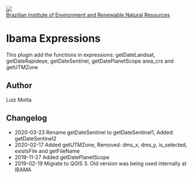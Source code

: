 <!-- IBAMA logo -->
[ibama_logo]: http://upload.wikimedia.org/wikipedia/commons/thumb/8/81/Logo_IBAMA.svg/150px-Logo_IBAMA.svg.png

![][ibama_logo]  
[Brazilian Institute of Environment and Renewable Natural Resources](http://www.ibama.gov.br)


# Ibama Expressions

This plugin add the functions in expressions:
getDateLandsat, getDateRapideye, getDateSentinel, getDatePlanetScope
area_crs and getUTMZone


## Author
Luiz Motta

## Changelog
- 2020-03-23
  Rename getDateSentinel to getDateSentinel1,
  Added: getDateSentinel2
- 2020-02-17
Added getUTMZone,
Removed: dms_x, dms_y, is_selected, existsFile and getFileName
- 2019-11-27
Added getDatePlanetScope
- 2019-02-19
Migrate to QGIS 3.
Old version was being used internally at IBAMA
